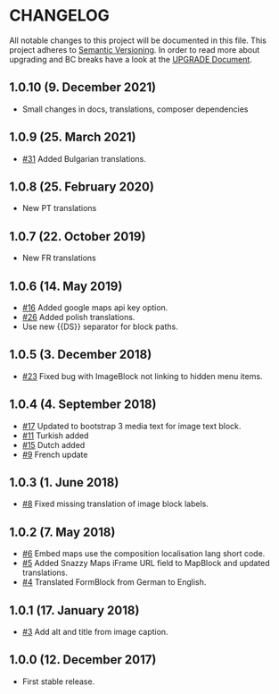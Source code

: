 # CHANGELOG

All notable changes to this project will be documented in this file. This project adheres to [Semantic Versioning](http://semver.org/).
In order to read more about upgrading and BC breaks have a look at the [UPGRADE Document](UPGRADE.md).

## 1.0.10 (9. December 2021)

+ Small changes in docs, translations, composer dependencies

## 1.0.9 (25. March 2021)

+ [#31](https://github.com/luyadev/luya-bootstrap3/pull/31) Added Bulgarian translations.

## 1.0.8 (25. February 2020)

+ New PT translations

## 1.0.7 (22. October 2019)

+ New FR translations

## 1.0.6 (14. May 2019)

+ [#16](https://github.com/luyadev/luya-bootstrap3/issues/16) Added google maps api key option.
+ [#26](https://github.com/luyadev/luya-bootstrap3/pull/26) Added polish translations.
+ Use new {{DS}} separator for block paths.

## 1.0.5 (3. December 2018)

+ [#23](https://github.com/luyadev/luya-bootstrap3/issues/23) Fixed bug with ImageBlock not linking to hidden menu items.

## 1.0.4 (4. September 2018)

+ [#17](https://github.com/luyadev/luya-bootstrap3/issues/17) Updated to bootstrap 3 media text for image text block.
+ [#11](https://github.com/luyadev/luya-bootstrap3/issues/11) Turkish added
+ [#15](https://github.com/luyadev/luya-bootstrap3/issues/18) Dutch added
+ [#9](https://github.com/luyadev/luya-bootstrap3/issues/9) French update

## 1.0.3 (1. June 2018)

+ [#8](https://github.com/luyadev/luya-bootstrap3/issues/8) Fixed missing translation of image block labels.

## 1.0.2 (7. May 2018)

+ [#6](https://github.com/luyadev/luya-bootstrap3/pull/6) Embed maps use the composition localisation lang short code.
+ [#5](https://github.com/luyadev/luya-bootstrap3/issues/5) Added Snazzy Maps iFrame URL field to MapBlock and updated translations.
+ [#4](https://github.com/luyadev/luya-bootstrap3/pull/4) Translated FormBlock from German to English.

## 1.0.1 (17. January 2018)

+ [#3](https://github.com/luyadev/luya-bootstrap3/issues/3) Add alt and title from image caption.

## 1.0.0 (12. December 2017)

+ First stable release.
